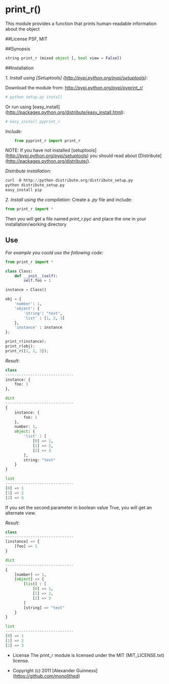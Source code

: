 # print_r()

This module provides a function that prints human-readable information about the object

##License
	PSF, MIT

##Synopsis

```python
string print_r (mixed object [, bool view = False])
```

##Installation

*1. Install using [Setuptools] (http://pypi.python.org/pypi/setuptools):*

Download the module from: http://pypi.python.org/pypi/pyprint_r/

```python
# python setup.py install
```

Or run using [easy_install] (http://packages.python.org/distribute/easy_install.html):

```python
# easy_install pyprint_r
```

*Include:*

```python
	from pyprint_r import print_r
```

NOTE: If you have not installed [setuptools] (http://pypi.python.org/pypi/setuptools) you should read about [Distribute] (http://packages.python.org/distribute/).

*Distribute installation:*

```python
curl -O http://python-distribute.org/distribute_setup.py
python distribute_setup.py
easy_install pip
```

*2. Install using the compilation:*
Create a *.py* file and include:

```python
from print_r import *
```

Then you will get a file named *print_r.pyc* and place the one in your installation/working directory

## Use
*For example you could use the following code:*

```python
from print_r import *

class Class:
	def __init__(self):
		self.foo = 1

instance = Class()

obj = {
	'number': 1,
	'object': {
		'string': "text",
		'list' : [1, 2, 3]
	},
	'instance' : instance
};

print_r(instance);
print_r(obj);
print_r([1, 2, 3]);
```

*Result:*

```python
class
------------------------------
instance: {
	foo: 1
},

dict
------------------------------
{
	instance: {
		foo: 1
	},
	number: 1,
	object: {
		'list' : [
			[0] => 1,
			[1] => 2,
			[2] => 3
		],
		string: "text"
	}
}

list
------------------------------
[0] => 1
[1] => 2
[2] => 3
```

If you set the second parameter <view> in boolean value True, you will get an alternate view.<br />

*Result:*

```python
class
------------------------------
[instance] => {
	[foo] => 1
}

dict
------------------------------
{
	[number] => 1,
	[object] => {
		[list] : [
			[0] => 1,
			[1] => 2,
			[2] => 3
		]
		[string] => "text"
	}
}

list
------------------------------
[0] => 1
[1] => 2
[2] => 3
```

* License
    The print_r module is licensed under the MIT (MIT_LICENSE.txt) license.

* Copyright (c) 2011 [Alexander Guinness] (https://github.com/monolithed)
